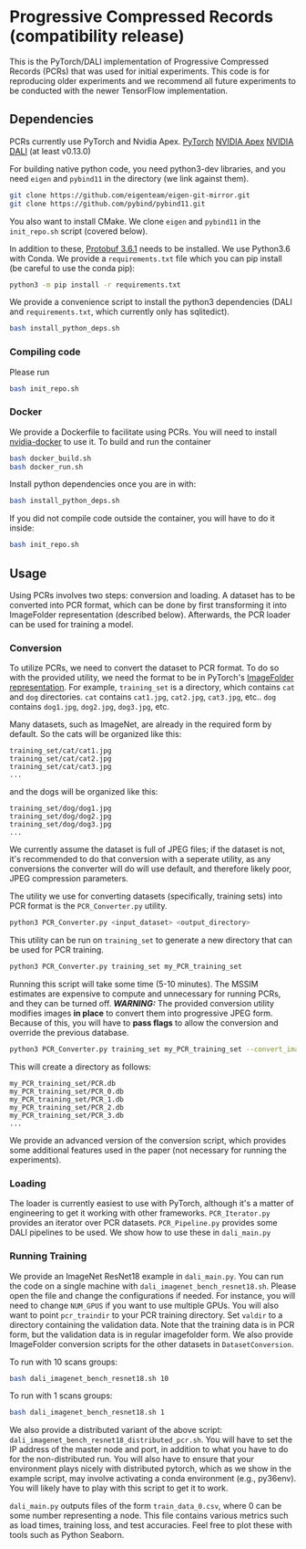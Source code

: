# Progressive Compressed Records (compatibility release)
This is the PyTorch/DALI implementation of Progressive Compressed Records (PCRs) that
was used for initial experiments.
This code is for reproducing older experiments and we recommend all future experiments to be conducted with the newer TensorFlow
implementation.

## Dependencies
PCRs currently use PyTorch and Nvidia Apex.
[PyTorch](https://pytorch.org/get-started/locally)
[NVIDIA Apex](https://github.com/NVIDIA/apex)
[NVIDIA DALI](https://github.com/NVIDIA/DALI) (at least v0.13.0)

For building native python code, you need python3-dev libraries, and you need
`eigen` and `pybind11` in the directory (we link against them).
```bash
git clone https://github.com/eigenteam/eigen-git-mirror.git
git clone https://github.com/pybind/pybind11.git
```
You also want to install CMake.
We clone `eigen` and `pybind11` in the `init_repo.sh` script (covered below).

In addition to these, [Protobuf 3.6.1](https://github.com/protocolbuffers/protobuf/releases/tag/v3.6.1) needs to be installed.
We use Python3.6 with Conda.
We provide a `requirements.txt` file which you can pip install (be careful to
use the conda pip):
```bash
python3 -m pip install -r requirements.txt
```

We provide a convenience script to install the python3 dependencies (DALI and
`requirements.txt`, which currently only has sqlitedict).
```bash
bash install_python_deps.sh
```

### Compiling code
Please run
```bash
bash init_repo.sh
```


### Docker
We provide a Dockerfile to facilitate using PCRs.
You will need to install
[nvidia-docker](https://github.com/NVIDIA/nvidia-docker) to use it.
To build and run the container
```bash
bash docker_build.sh
bash docker_run.sh
```

Install python dependencies once you are in with:
```bash
bash install_python_deps.sh
```

If you did not compile code outside the container, you will have to do it
inside:
```bash
bash init_repo.sh
```

## Usage
Using PCRs involves two steps: conversion and loading.
A dataset has to be converted into PCR format, which can be done by first
transforming it into ImageFolder representation (described below).
Afterwards, the PCR loader can be used for training a model.

### Conversion
To utilize PCRs, we need to convert the dataset to PCR format.
To do so with the provided utility,
we need the format to be in PyTorch's
[ImageFolder representation](https://pytorch.org/docs/stable/torchvision/datasets.html#imagefolder).
For example, `training_set` is a directory, which contains `cat` and
`dog` directories. `cat` contains `cat1.jpg`, `cat2.jpg`, `cat3.jpg`, etc..
`dog` contains `dog1.jpg`, `dog2.jpg`, `dog3.jpg`, etc.

Many datasets, such as ImageNet, are already in the required form by default.
So the cats will be organized like this:
```
training_set/cat/cat1.jpg
training_set/cat/cat2.jpg
training_set/cat/cat3.jpg
...
```

and the dogs will be organized like this:
```
training_set/dog/dog1.jpg
training_set/dog/dog2.jpg
training_set/dog/dog3.jpg
...
```

We currently assume the dataset is full of JPEG files; if the dataset is not,
it's recommended to do that conversion with a seperate utility, as any
conversions the converter will do will use default, and therefore likely poor,
JPEG compression parameters.

The utility we use for converting datasets (specifically, training sets) into
PCR format is the `PCR_Converter.py` utility.

```bash
python3 PCR_Converter.py <input_dataset> <output_directory>
```

This utility can be run on `training_set` to generate a new directory
that can be used for PCR training.
```bash
python3 PCR_Converter.py training_set my_PCR_training_set
```

Running this script will take some time (5-10 minutes).
The MSSIM estimates are expensive to compute and unnecessary for running PCRs,
and they can be turned off.
***WARNING:*** The provided conversion utility modifies images **in place** to
convert them into progressive JPEG form.
Because of this, you will have to **pass flags** to allow the conversion and override the previous database.

```bash
python3 PCR_Converter.py training_set my_PCR_training_set --convert_images=True --force
```

This will create a directory as follows:
```
my_PCR_training_set/PCR.db
my_PCR_training_set/PCR_0.db
my_PCR_training_set/PCR_1.db
my_PCR_training_set/PCR_2.db
my_PCR_training_set/PCR_3.db
...
```

We provide an advanced version of the conversion script, which provides some
additional features used in the paper (not necessary for running the
experiments).

### Loading
The loader is currently easiest to use with PyTorch, although it's a matter of
engineering to get it working with other frameworks.
`PCR_Iterator.py` provides an iterator over PCR datasets.
`PCR_Pipeline.py` provides some DALI pipelines to be used.
We show how to use these in `dali_main.py`


### Running Training
We provide an ImageNet ResNet18 example in `dali_main.py`.
You can run the code on a single machine with `dali_imagenet_bench_resnet18.sh`.
Please open the file and change the configurations if needed.
For instance, you will need to change `NUM_GPUS` if you want to use multiple
GPUs.
You will also want to point `pcr_traindir` to your PCR training directory.
Set `valdir` to a directory containing the validation data.
Note that the training data is in PCR form, but the validation data is in
regular imagefolder form.
We also provide ImageFolder conversion scripts for the other datasets in
`DatasetConversion`.

To run with 10 scans groups:
```bash
bash dali_imagenet_bench_resnet18.sh 10
```

To run with 1 scans groups:
```bash
bash dali_imagenet_bench_resnet18.sh 1
```

We also provide a distributed variant of the above script: `dali_imagenet_bench_resnet18_distributed_pcr.sh`.
You will have to set the IP address of the master node and port, in addition to
what you have to do for the non-distributed run.
You will also have to ensure that your environment plays nicely with distributed
pytorch, which as we show in the example script, may involve activating a
conda environment (e.g., py36env).
You will likely have to play with this script to get it to work.

`dali_main.py` outputs files of the form `train_data_0.csv`, where 0 can be
some number representing a node.
This file contains various metrics such as load times, training loss, and
test accuracies.
Feel free to plot these with tools such as Python Seaborn.
